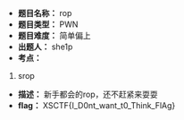 - **题目名称：** rop
- **题目类型：** PWN
- **题目难度：** 简单偏上
- **出题人：** she1p
- **考点：**

1. srop

- **描述：** 新手都会的rop，还不赶紧来耍耍
- **flag：** XSCTF{I_D0nt_want_t0_Think_FlAg}
